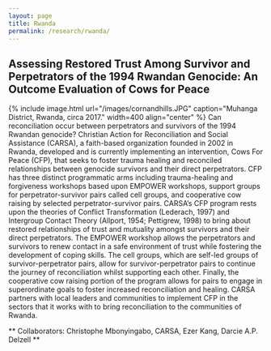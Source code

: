 ```yaml
---
layout: page
title: Rwanda
permalink: /research/rwanda/
---
```


## Assessing Restored Trust Among Survivor and Perpetrators of the 1994 Rwandan Genocide: An Outcome Evaluation of Cows for Peace
{% include image.html url="/images/cornandhills.JPG" caption="Muhanga District, Rwanda, circa 2017." width=400 align="center" %}
Can reconciliation occur between perpetrators and survivors of the 1994 Rwandan genocide? Christian Action for Reconciliation and Social Assistance (CARSA), a faith-based organization founded in 2002 in Rwanda, developed and is currently implementing an intervention, Cows For Peace (CFP), that seeks to foster trauma healing and reconciled relationships between genocide survivors and their direct perpetrators. CFP has three distinct programmatic arms including trauma-healing and forgiveness workshops based upon EMPOWER workshops, support groups for perpetrator-survivor pairs  called cell groups, and cooperative cow raising by selected perpetrator-survivor pairs. CARSA’s CFP program rests upon the theories of Conflict Transformation (Lederach, 1997) and Intergroup Contact Theory (Allport, 1954; Pettigrew, 1998) to bring about restored relationships of trust and mutuality amongst survivors and their direct perpetrators. The EMPOWER workshop allows the perpetrators and survivors to renew contact in a safe environment of trust while fostering the development of coping skills. The cell groups, which are self-led groups of survivor-perpetrator pairs, allow for survivor-perpetrator pairs to continue the journey of reconciliation whilst supporting each other. Finally, the cooperative cow raising portion of the program allows for pairs to engage in superordinate goals to foster increased reconciliation and healing. CARSA partners with local leaders and communities to implement CFP in the sectors that it works with to bring reconciliation to the communities of Rwanda. 

** Collaborators: Christophe Mbonyingabo, CARSA, Ezer Kang, Darcie A.P. Delzell **

